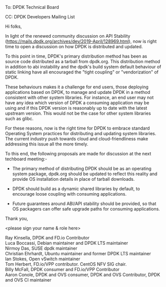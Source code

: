 To: DPDK Technical Board

CC: DPDK Developers Mailing List

Hi folks,

In light of the renewed community discussion on API Stability
(https://mails.dpdk.org/archives/dev/2019-April/128969.html),
now is right time to open a discussion on how DPDK is distributed and updated.

To this point in time, DPDK's primary distribution method has been as source
code distributed as a tarball from dpdk.org. This distribution method in
addition to abi instability and the dpdk's build system default behaviour of static linking
have all encouraged the "tight coupling" or "vendorization" of DPDK.

These behaviours makes it a challenge for end users, those deploying
applications based on DPDK, to manage and update DPDK in a method consistent with
other system libraries. For instance, an end user may not have any idea which
version of DPDK a consuming application may be using and if this DPDK version is reasonably up to
date with the latest upstream version. This would not be the case for other system
libraries such as glibc.

For these reasons, now is the right time for DPDK to embrace standard Operating
System practices for distributing and updating system libraries. The current industry push
towards cloud and cloud-friendliness make addressing this issue all the more timely. 

To this end, the following proposals are made for discussion at the next
techboard meeting:-

* The primary method of distributing DPDK should be as an operating system
  package, dpdk.org should be updated to reflect this reality and
  provide OS installation details in place of tarball downloads.

* DPDK should build as a dynamic shared libraries by default, to encourage loose
  coupling with consuming applications.

* Future guarantees around ABI/API stability should be provided, so that OS
  packagers can offer safe upgrade paths for consuming applications.

Thank you,

<please sign your name & role here>

Ray Kinsella, DPDK and FD.io Contributor  
Luca Boccassi, Debian maintainer and DPDK LTS maintainer  
Nirmoy Das, SUSE dpdk maintainer  
Christian Ehrhardt, Ubuntu maintainer and former DPDK LTS maintainer  
Ian Stokes, Open vSwitch maintainer  
Tom Herbert, FD.io/VPP contributor. CentOS NFV SIG chair.  
Billy McFall, DPDK consumer and FD.io/VPP Contributor  
Aaron Conole, DPDK and OVS consumer, DPDK and OVS Contributor, DPDK and OVS CI maintainer  
